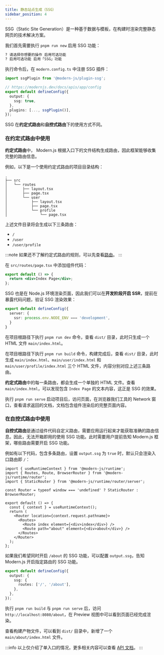 ```yaml
---
title: 静态站点生成（SSG）
sidebar_position: 4
---
```


SSG（Static Site Generation）是一种基于数据与模板，在构建时渲染完整静态网页的技术解决方案。

我们首先需要执行 `pnpm run new` 启用 SSG 功能：

```bash
? 请选择你想要的操作 启用可选功能
? 启用可选功能 启用「SSG」功能
```

执行命令后，在 `modern.config.ts` 中注册 SSG 插件：

```ts title="modern.config.ts"
import ssgPlugin from '@modern-js/plugin-ssg';

// https://modernjs.dev/docs/apis/app/config
export default defineConfig({
  output: {
    ssg: true,
  },
  plugins: [..., ssgPlugin()],
});
```

SSG 在**约定式路由**和**自控式路由**下的使用方式不同。

### 在约定式路由中使用

**约定式路由**中， Modern.js 根据入口下的文件结构生成路由，因此框架能够收集完整的路由信息。

例如，以下是一个使用约定式路由的项目目录结构：

```
.
├── src
│   └── routes
│       ├── layout.tsx
│       ├── page.tsx
│       └── user
│           ├── layout.tsx
│           ├── page.tsx
│           └── profile
│               └── page.tsx
```

上述文件目录将会生成以下三条路由：

- `/`
- `/user`
- `/user/profile`

:::note
如果还不了解约定式路由的规则，可以先查看[路由](/docs/guides/basic-features/routes)。
:::

在 `src/routes/page.tsx` 中添加组件代码：

```jsx title="src/routes/page.tsx"
export default () => {
  return <div>Index Page</div>;
};
```

SSG 也是在 Node.js 环境渲染页面，因此我们可以在**开发阶段开启 SSR**，提前在暴露代码问题，验证 SSG 渲染效果：

```ts title="modern.config.ts"
export default defineConfig({
  server: {
    ssr: process.env.NODE_ENV === 'development',
  }
}
```

在项目根路径下执行 `pnpm run dev` 命令，查看 `dist/` 目录，此时只生成一个 HTML 文件 `main/index.html`。

在项目根路径下执行 `pnpm run build` 命令，构建完成后，查看 `dist/` 目录，此时生成 `main/index.html`、`main/user/index.html` 和 `main/user/profile/index.html` 三个 HTML 文件，内容分别对应上述三条路由。

**约定式路由**中的每一条路由，都会生成一个单独的 HTML 文件。查看 `main/index.html`，可以发现包含 `Index Page` 的文本内容，这正是 SSG 的效果。

执行 `pnpm run serve` 启动项目后，访问页面，在浏览器我们工具的 Network 窗口，查看请求返回的文档，文档包含组件渲染后的完整页面内容。

### 在自控式路由中使用

**自控式路由**是通过组件代码自定义路由，需要应用运行起来才能获取准确的路由信息。因此，无法开箱即用的使用 SSG 功能。此时需要用户提前告知 Modern.js 框架，哪些路由需要开启 SSG 功能。

例如有以下代码，包含多条路由，设置 `output.ssg` 为 `true` 时，默认只会渲染入口路由即 `/`：

```tsx title="src/App.tsx"
import { useRuntimeContext } from '@modern-js/runtime';
import { Routes, Route, BrowserRouter } from '@modern-js/runtime/router';
import { StaticRouter } from '@modern-js/runtime/router/server';

const Router = typeof window === 'undefined' ? StaticRouter : BrowserRouter;

export default () => {
  const { context } = useRuntimeContext();
  return (
    <Router location={context.request.pathname}>
      <Routes>
        <Route index element={<div>index</div>} />
        <Route path="about" element={<div>about</div>} />
      </Routes>
    </Router>
  );
};
```

如果我们希望同时开启 `/about` 的 SSG 功能，可以配置 `output.ssg`，告知 Modern.js 开启指定路由的 SSG 功能。

```ts title="modern.config.ts"
export default defineConfig({
  output: {
    ssg: {
      routes: ['/', '/about'],
    },
  },
});
```

执行 `pnpm run build` 与 `pnpm run serve` 后，访问 `http://localhost:8080/about`，在 Preview 视图中可以看到页面已经完成渲染。

查看构建产物文件，可以看到 `dist/` 目录中，新增了一个 `main/about/index.html` 文件。

:::info
以上仅介绍了单入口的情况，更多相关内容可以查看 [API 文档](/docs/configure/app/output/ssg)。
:::
